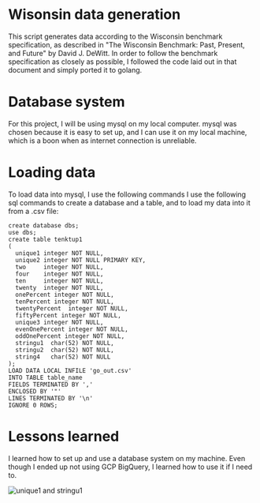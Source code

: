 # Wisonsin data generation

This script generates data according to the Wisconsin benchmark
specification, as described in "The Wisconsin Benchmark: Past, Present, and
Future" by David J. DeWitt. In order to follow the benchmark specification
as closely as possible, I followed the code laid out in that document and
simply ported it to golang.

# Database system
For this project, I will be using mysql on my local computer. mysql was
chosen because it is easy to set up, and I can use it on my local machine,
which is a boon when as internet connection is unreliable.

# Loading data
To load data into mysql, I use the following commands
I use the following sql commands to create a database and a table, and to
load my data into it from a .csv file:

```
create database dbs;
use dbs;
create table tenktup1
(
  unique1 integer NOT NULL,
  unique2 integer NOT NULL PRIMARY KEY,
  two     integer NOT NULL,
  four    integer NOT NULL,
  ten     integer NOT NULL,
  twenty  integer NOT NULL,
  onePercent integer NOT NULL,
  tenPercent integer NOT NULL,
  twentyPercent  integer NOT NULL,
  fiftyPercent integer NOT NULL,
  unique3 integer NOT NULL,
  evenOnePercent integer NOT NULL,
  oddOnePercent integer NOT NULL,
  stringu1  char(52) NOT NULL,
  stringu2  char(52) NOT NULL,
  string4   char(52) NOT NULL
);
LOAD DATA LOCAL INFILE 'go_out.csv' 
INTO TABLE table_name
FIELDS TERMINATED BY ',' 
ENCLOSED BY '"'
LINES TERMINATED BY '\n'
IGNORE 0 ROWS;
```

# Lessons learned
I learned how to set up and use a database system on my machine. Even though
I ended up not using GCP BigQuery, I learned how to use it if I need to.

![unique1 and stringu1][selectscreenshot]

[selectscreenshot]: https://github.com/jcantrell/Wisconsin-data/master/screenshot.png
